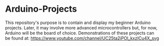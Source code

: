 # Arduino-Projects
This repository's purpose is to contain and display my beginner Arduino projects. Later, it may involve more advanced microcontrollers but, for now, Arduino will be the board of choice.  Demonstrations of these projects can be found at: https://www.youtube.com/channel/UC25ta2iPOl_kxzICu4X_svg
